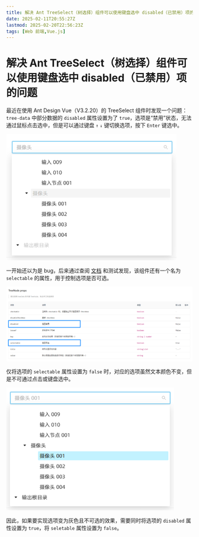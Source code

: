 ```yaml
---
title: 解决 Ant TreeSelect（树选择）组件可以使用键盘选中 disabled（已禁用）项的问题
date: 2025-02-11T20:55:27Z
lastmod: 2025-02-20T22:56:23Z
tags: [Web 前端,Vue.js]
---
```


# 解决 Ant TreeSelect（树选择）组件可以使用键盘选中 disabled（已禁用）项的问题

最近在使用 Ant Design Vue（V3.2.20）的 TreeSelect 组件时发现一个问题：`tree-data` 中部分数据的 `disabled` 属性设置为了 `true`，选项是“禁用”状态，无法通过鼠标点击选中，但是可以通过键盘 `↑` `↓` 键切换选项，按下 `Enter` 键选中。

![](assets/network-asset-3280690-20240119205120253-1872302841-20250212094903-w5wx2lc.png)

一开始还以为是 bug，后来通过查阅 [文档](https://3x.antdv.com/components/tree-select-cn#API) 和测试发现，该组件还有一个名为 `selectable` 的属性，用于控制选项是否可选。

![](assets/network-asset-3280690-20240119210345097-1090947655-20250212094903-j752pdy.png)

仅将选项的 `selectable` 属性设置为 `false` 时，对应的选项虽然文本颜色不变，但是不可通过点击或键盘选中。

![](assets/network-asset-3280690-20240119210906388-775240144-20250212094903-n43dx0a.png)

因此，如果要实现选项变为灰色且不可选的效果，需要同时将选项的 `disabled` 属性设置为 `true`，将 `seletable` 属性设置为 `false`。
